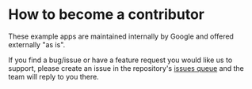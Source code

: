 # How to become a contributor

These example apps are maintained internally by Google and offered externally
"as is".

If you find a bug/issue or have a feature request you would like us to support,
please create an issue in the repository's
[issues queue](https://github.com/googleads/googleads-pal/issues) and the team
will reply to you there.
